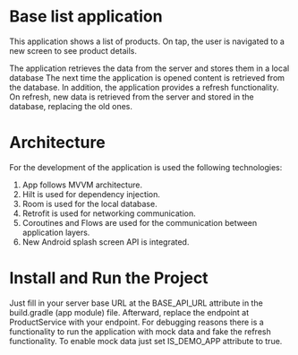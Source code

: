 # Base list application

This application shows a list of products. On tap, the user is navigated to a new screen to see product details.

The application retrieves the data from the server and stores them in a local database The next time the application is opened content is retrieved from the database. In addition, the application provides a refresh functionality. On refresh, new data is retrieved from the server and stored in the database, replacing the old ones.

# Architecture
For the development of the application is used the following technologies:
1. App follows MVVM architecture.
2. Hilt is used for dependency injection.
3. Room is used for the local database.
4. Retrofit is used for networking communication.
5. Coroutines and Flows are used for the communication between application layers.
6. New Android splash screen API is integrated.

# Install and Run the Project

Just fill in your server base URL at the BASE_API_URL attribute in the build.gradle (app module) file. Afterward, replace the endpoint at ProductService with your endpoint.
For debugging reasons there is a functionality to run the application with mock data and fake the refresh functionality. To enable mock data just set IS_DEMO_APP attribute to true.
